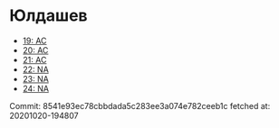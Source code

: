 # Юлдашев
- [19: AC](19.md)
- [20: AC](20.md)
- [21: AC](21.md)
- [22: NA](22.md)
- [23: NA](23.md)
- [24: NA](24.md)

Commit: 8541e93ec78cbbdada5c283ee3a074e782ceeb1c
 fetched at: 20201020-194807

